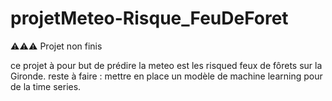 # projetMeteo-Risque_FeuDeForet

⚠⚠⚠ Projet non finis

ce projet à pour but de prédire la meteo est les risqued feux de fôrets sur la Gironde.
reste à faire :
mettre en place un modèle de machine learning pour de la time series.

